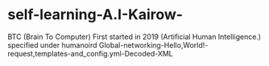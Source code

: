# self-learning-A.I-Kairow-
BTC (Brain To Computer) First started in 2019  (Artificial Human Intelligence.) specified under humanoird 
Global-networking-Hello,World!-
request,templates-and_config.yml-Decoded-XML
